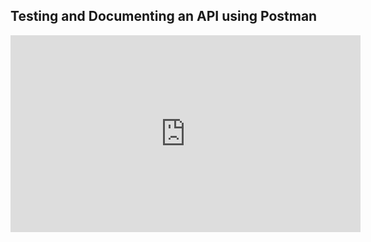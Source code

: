 ## Testing and Documenting an API using Postman

<iframe width="560" height="315" src="https://www.youtube.com/embed/bxnPKnDhoaQ" frameborder="0" allowfullscreen></iframe>